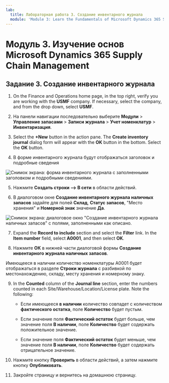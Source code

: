 ```yaml
---
lab:
  title: Лабораторная работа 3. Создание инвентарного журнала
  module: 'Module 3: Learn the Fundamentals of Microsoft Dynamics 365 Supply Chain Management'
---
```


# <a name="module-3-learn-the-fundamentals-of-microsoft-dynamics-365-supply-chain-management"></a>Модуль 3. Изучение основ Microsoft Dynamics 365 Supply Chain Management

## <a name="lab-3---create-a-counting-journal"></a>Задание 3. Создание инвентарного журнала

1. On the Finance and Operations home page, in the top right, verify you are working with the <bpt id="p1">**</bpt>USMF<ept id="p1">**</ept> company. If necessary, select the company, and from the drop down, select <bpt id="p1">**</bpt>USMF<ept id="p1">**</ept>.

2. На панели навигации последовательно выберите **Модули** > **Управление запасами** > **Записи журнала** > **Учет номенклатур** > **Инвентаризация**.

3. Select the <bpt id="p1">**</bpt>+New<ept id="p1">**</ept> button in the action pane. The <bpt id="p1">**</bpt>Create inventory journal<ept id="p1">**</ept> dialog form will appear with the <bpt id="p2">**</bpt>OK<ept id="p2">**</ept> button in the bottom. Select the <bpt id="p1">**</bpt>OK<ept id="p1">**</ept> button.

4. В форме инвентарного журнала будут отображаться заголовок и подробные сведения

![Снимок экрана: форма инвентарного журнала с заполненными заголовком и подробными сведениями.](../media/lp-scm-m-002-warehouse-inventory-mgmt-06.png)

5. Нажмите **Создать строки —&gt; В сети** в области действий.

6. В диалоговом окне **Создание инвентарного журнала наличных запасов** задайте для полей **Склад**, **Статус запасов**, "Место хранения" и **Номерной знак** значение **Да**. 

![Снимок экрана: диалоговое окно "Создание инвентарного журнала наличных запасов" с полями, заполненными как описано.](../media/lp-scm-m-002-warehouse-inventory-mgmt-07.png)

7. Expand the <bpt id="p1">**</bpt>Record to include<ept id="p1">**</ept> section and select the <bpt id="p2">**</bpt>Filter<ept id="p2">**</ept> link. In the <bpt id="p1">**</bpt>Item number<ept id="p1">**</ept> field, select <bpt id="p2">**</bpt>A0001<ept id="p2">**</ept>, and then select <bpt id="p3">**</bpt>OK<ept id="p3">**</ept>.

8. Нажмите **ОК** в нижней части диалоговой формы **Создание инвентарного журнала наличных запасов**.

Имеющееся в наличии количество номенклатуры A0001 будет отображаться в разделе **Строки журнала** с разбивкой по местонахождению, складу, месту хранения и номерному знаку.

9. In the <bpt id="p1">**</bpt>Counted<ept id="p1">**</ept> column of the <bpt id="p2">**</bpt>Journal line<ept id="p2">**</ept> section, enter the numbers counted in each Site/Warehouse/Location/License plate. Note the following:

    - Если имеющееся **в наличии** количество совпадет с количеством **фактического остатка**, поле **Количество** будет пустым.

    - Если значение поля **Фактический остаток** будет больше, чем значение поля **В наличии**, поле **Количество** будет содержать положительное значение.

    - Если значение поля **Фактический остаток** будет меньше, чем значение поля **В наличии**, поле **Количество** будет содержать отрицательное значение.

10. Нажмите кнопку **Проверить** в области действий, а затем нажмите кнопку **Опубликовать**.

11. Закройте страницу и вернитесь на домашнюю страницу.

